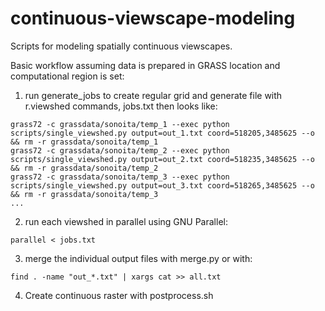 # continuous-viewscape-modeling
Scripts for modeling spatially continuous viewscapes.

Basic workflow assuming data is prepared in GRASS location and computational region is set:

1. run generate_jobs to create regular grid and generate file with r.viewshed commands, jobs.txt then looks like:

```
grass72 -c grassdata/sonoita/temp_1 --exec python scripts/single_viewshed.py output=out_1.txt coord=518205,3485625 --o && rm -r grassdata/sonoita/temp_1
grass72 -c grassdata/sonoita/temp_2 --exec python scripts/single_viewshed.py output=out_2.txt coord=518235,3485625 --o && rm -r grassdata/sonoita/temp_2
grass72 -c grassdata/sonoita/temp_3 --exec python scripts/single_viewshed.py output=out_3.txt coord=518265,3485625 --o && rm -r grassdata/sonoita/temp_3
...
```
2. run each viewshed in parallel using GNU Parallel:

```
parallel < jobs.txt
```

3. merge the individual output files with merge.py or with:

```
find . -name "out_*.txt" | xargs cat >> all.txt
```
4. Create continuous raster with postprocess.sh
